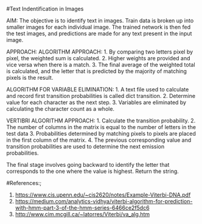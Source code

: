 #Text Indentification in Images

AIM: The objective is to identify text in images. Train data is broken up into smaller images for each individual image. 
The trained network is then fed the test images, and predictions are made for any text present in the input image.

APPROACH: ALGORITHM APPROACH:
	1. By comparing two letters pixel by pixel, the weighted sum is calculated.
	2. Higher weights are provided and vice versa when there is a match.
	3. The final average of the weighted total is calculated, and the letter that is predicted by the majority of matching pixels is the result.
	
ALGORITHM FOR VARIABLE ELIMINATION:
	1. A text file used to calculate and record first transition probabilities is called dict transition.
	2. Determine value for each character as the next step.
	3. Variables are eliminated by calculating the character count as a whole.

VERTIBRI ALGORITHM APPROACH:
	1. Calculate the transition probability.
	2. The number of columns in the matrix is equal to the number of letters in the test data
	3. Probabilities determined by matching pixels to pixels are placed in the first column of the matrix.
	4. The previous corresponding value and transition probabilities are used to determine the next emission probabilities.

The final stage involves going backward to identify the letter that corresponds to the one where the value is highest. Return the string.

#References:;
1. https://www.cis.upenn.edu/~cis2620/notes/Example-Viterbi-DNA.pdf
2. https://medium.com/analytics-vidhya/viterbi-algorithm-for-prediction-with-hmm-part-3-of-the-hmm-series-6466ce2f5dc6
3. http://www.cim.mcgill.ca/~latorres/Viterbi/va_alg.htm

